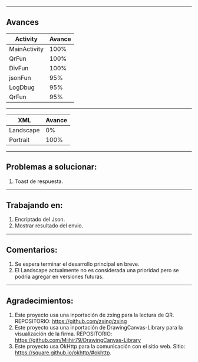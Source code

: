 ----------------------------------------------------------
Avances
----------------------------------------------------------
| Activity | Avance |
|---|---|
| MainActivity | 100% |
| QrFun | 100% |
| DivFun | 100% |
| jsonFun | 95% |
| LogDbug | 95% |
| QrFun | 95% |

----------------------------------------------------------
| XML | Avance |
|---|---|
| Landscape | 0% |
| Portrait | 100% |
----------------------------------------------------------
Problemas a solucionar:
----------------------------------------------------------
1. Toast de respuesta.
----------------------------------------------------------
Trabajando en:
----------------------------------------------------------
1. Encriptado del Json.
2. Mostrar resultado del envio.
----------------------------------------------------------
Comentarios:
----------------------------------------------------------
1. Se espera terminar el desarrollo principal en breve.
2. El Landscape actualmente no es considerada una prioridad 
  pero se podria agregar en versiones futuras.
--------------------------------------------------------------
Agradecimientos:
--------------------------------------------------------------
1. Este proyecto usa una inportación de zxing para la lectura de QR.
   REPOSITORIO: https://github.com/zxing/zxing
3. Este proyecto usa una inportación de DrawingCanvas-Library para la visualización de la firma.
  REPOSITORIO: https://github.com/Miihir79/DrawingCanvas-Library
4. Este proyecto usa OkHttp para la comunicación con el sitio web.
   Sitio: https://square.github.io/okhttp/#okhttp.
